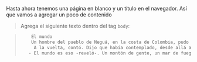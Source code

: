 Hasta ahora tenemos una página en blanco y un título en el navegador. Así que vamos a agregar un poco de contenido

> Agrega el siguiente texto dentro del tag `body`:

> ```html
>     El mundo
>     Un hombre del pueblo de Neguá, en la costa de Colombia, pudo subir al alto cielo.
>      A la vuelta, contó. Dijo que había contemplado, desde allá arriba, la vida humana. Y dijo que somos un mar de fueguitos.
>    - El mundo es eso -reveló-. Un montón de gente, un mar de fueguitos.
> ```

